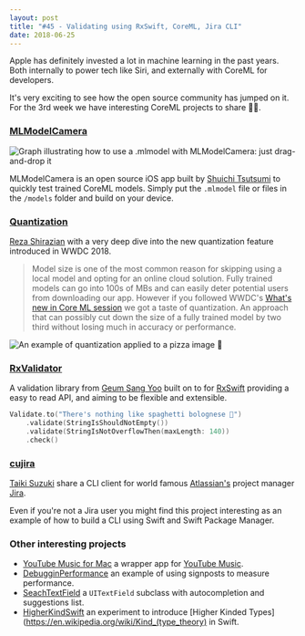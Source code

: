 ```yaml
---
layout: post
title: "#45 - Validating using RxSwift, CoreML, Jira CLI"
date: 2018-06-25
---
```


Apple has definitely invested a lot in machine learning in the past years. Both internally to power tech like Siri, and externally with CoreML for developers.

It's very exciting to see how the open source community has jumped on it. For the 3rd week we have interesting CoreML projects to share 🤖🎉.

### [MLModelCamera](https://github.com/shu223/MLModelCamera)

![Graph illustrating how to use a .mlmodel with MLModelCamera: just drag-and-drop it](https://raw.githubusercontent.com/shu223/MLModelCamera/master/READMEResources/figure.png)

MLModelCamera is an open source iOS app built by [Shuichi Tsutsumi](https://twitter.com/shu223) to quickly test trained CoreML models. Simply put the `.mlmodel` file or files in the `/models` folder and build on your device.

### [Quantization](https://github.com/kingreza/quantization)

[Reza Shirazian](https://twitter.com/kingreza) with a very deep dive into the new quantization feature introduced in WWDC 2018.

> Model size is one of the most common reason for skipping using a local model and opting for an online cloud solution. Fully trained models can go into 100s of MBs and can easily deter potential users from downloading our app. However if you followed WWDC's [What's new in Core ML session](https://developer.apple.com/videos/play/wwdc2018/709/) we got a taste of quantization. An approach that can possibly cut down the size of a fully trained model by two third without losing much in accuracy or performance.

![An example of quantization applied to a pizza image 🍕](https://camo.githubusercontent.com/18efabbd6af0a5e85313873bf2ddc5b8358cbb9c/68747470733a2f2f73332e616d617a6f6e6177732e636f6d2f7069787069742f7175616e74697a65642f70697a7a612e6a7067)

### [RxValidator](https://github.com/vbmania/RxValidator)

A validation library from [Geum Sang Yoo](https://twitter.com/vbmania) built on to for [RxSwift](https://github.com/ReactiveX/RxSwift) providing a easy to read API, and aiming to be flexible and extensible.

```swift
Validate.to("There's nothing like spaghetti bolognese 🍝")
    .validate(StringIsShouldNotEmpty())
    .validate(StringIsNotOverflowThen(maxLength: 140))
    .check()
```

### [cujira](https://github.com/cats-oss/cujira)

[Taiki Suzuki](https://github.com/marty-suzuki) share a CLI client for world famous [Atlassian's](https://www.atlassian.com/) project manager [Jira](https://www.atlassian.com/software/jira).

Even if you're not a Jira user you might find this project interesting as an example of how to build a CLI using Swift and Swift Package Manager.

### Other interesting projects

- [YouTube Music for Mac](https://github.com/steve228uk/YouTube-Music) a wrapper app for [YouTube Music](https://music.youtube.com/).
- [DebugginPerformance](https://github.com/shoheiyokoyama/DebuggingPerformance) an example of using signposts to measure performance.
- [SeachTextField](https://github.com/apasccon/SearchTextField) a `UITextField` subclass with autocompletion and suggestions list.
- [HigherKindSwift](https://github.com/inamiy/HigherKindSwift) an experiment to introduce [Higher Kinded Types](https://en.wikipedia.org/wiki/Kind_(type_theory) in Swift.
